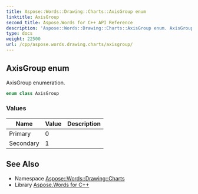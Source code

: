 ```yaml
---
title: Aspose::Words::Drawing::Charts::AxisGroup enum
linktitle: AxisGroup
second_title: Aspose.Words for C++ API Reference
description: 'Aspose::Words::Drawing::Charts::AxisGroup enum. AxisGroup enumeration in C++.'
type: docs
weight: 22500
url: /cpp/aspose.words.drawing.charts/axisgroup/
---
```

## AxisGroup enum


AxisGroup enumeration.

```cpp
enum class AxisGroup
```

### Values

| Name | Value | Description |
| --- | --- | --- |
| Primary | 0 |  |
| Secondary | 1 |  |

## See Also

* Namespace [Aspose::Words::Drawing::Charts](../)
* Library [Aspose.Words for C++](../../)
